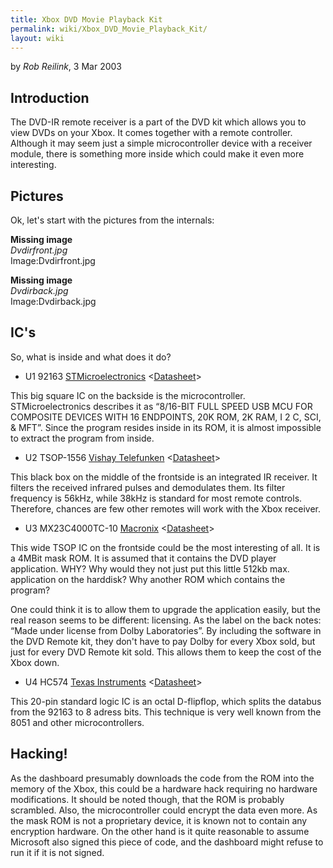 ```yaml
---
title: Xbox DVD Movie Playback Kit
permalink: wiki/Xbox_DVD_Movie_Playback_Kit/
layout: wiki
---
```


by *Rob Reilink*, 3 Mar 2003

Introduction
------------

The DVD-IR remote receiver is a part of the DVD kit which allows you to
view DVDs on your Xbox. It comes together with a remote controller.
Although it may seem just a simple microcontroller device with a
receiver module, there is something more inside which could make it even
more interesting.

Pictures
--------

Ok, let's start with the pictures from the internals:

**Missing image**  
*Dvdirfront.jpg*  
Image:Dvdirfront.jpg  
  
**Missing image**  
*Dvdirback.jpg*  
Image:Dvdirback.jpg  
  

IC's
----

So, what is inside and what does it do?

-   U1 92163
    [STMicroelectronics](https://web.archive.org/web/20100617020513/http://www.st.com/)
    &lt;[Datasheet](https://web.archive.org/web/20100617020513/http://www.st.com/stonline/books/pdf/docs/5521.pdf)&gt;

  
This big square IC on the backside is the microcontroller.
STMicroelectronics describes it as “8/16-BIT FULL SPEED USB MCU FOR
COMPOSITE DEVICES WITH 16 ENDPOINTS, 20K ROM, 2K RAM, I 2 C, SCI, &
MFT”. Since the program resides inside in its ROM, it is almost
impossible to extract the program from inside.

-   U2 TSOP-1556 [Vishay
    Telefunken](https://web.archive.org/web/20100617020513/http://www.vishay.com/)
    &lt;[Datasheet](https://web.archive.org/web/20100617020513/http://www.vishay.com/docs/82029/82029.pdf)&gt;

  
This black box on the middle of the frontside is an integrated IR
receiver. It filters the received infrared pulses and demodulates them.
Its filter frequency is 56kHz, while 38kHz is standard for most remote
controls. Therefore, chances are few other remotes will work with the
Xbox receiver.

-   U3 MX23C4000TC-10
    [Macronix](https://web.archive.org/web/20100617020513/http://www.macronix.com/)
    &lt;[Datasheet](https://web.archive.org/web/20100617020513/http://www.macronix.com/QuickPlace/hq/PageLibrary48256D9D002BA613.nsf/h_6057FA6682A90C3948256DCE0052D2D3/67DCB124F1BE4E7D48256DC50039AC31/$File/MX23C4000-4.2.pdf/?OpenElement)&gt;

  
This wide TSOP IC on the frontside could be the most interesting of all.
It is a 4MBit mask ROM. It is assumed that it contains the DVD player
application. WHY? Why would they not just put this little 512kb max.
application on the harddisk? Why another ROM which contains the program?

<!-- -->

  
One could think it is to allow them to upgrade the application easily,
but the real reason seems to be different: licensing. As the label on
the back notes: “Made under license from Dolby Laboratories”. By
including the software in the DVD Remote kit, they don't have to pay
Dolby for every Xbox sold, but just for every DVD Remote kit sold. This
allows them to keep the cost of the Xbox down.

-   U4 HC574 [Texas
    Instruments](https://web.archive.org/web/20100617020513/http://www.ti.com/)
    &lt;[Datasheet](https://web.archive.org/web/20100617020513/http://focus.ti.com/lit/ds/symlink/sn74hc574.pdf)&gt;

  
This 20-pin standard logic IC is an octal D-flipflop, which splits the
databus from the 92163 to 8 adress bits. This technique is very well
known from the 8051 and other microcontrollers.

Hacking!
--------

As the dashboard presumably downloads the code from the ROM into the
memory of the Xbox, this could be a hardware hack requiring no hardware
modifications. It should be noted though, that the ROM is probably
scrambled. Also, the microcontroller could encrypt the data even more.
As the mask ROM is not a proprietary device, it is known not to contain
any encryption hardware. On the other hand is it quite reasonable to
assume Microsoft also signed this piece of code, and the dashboard might
refuse to run it if it is not signed.
